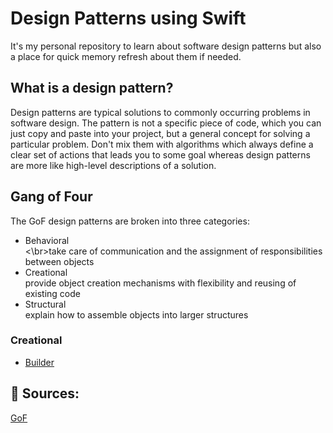 # Design Patterns using Swift

It's my personal repository to learn about software design patterns but also a place for quick memory refresh about them if needed.

## What is a design pattern?
Design patterns are typical solutions to commonly occurring problems in software design. The pattern is not a specific piece of code, which you can just copy and paste into your project, but a general concept for solving a particular problem. Don't mix them with algorithms which always define a clear set of actions that leads you to some goal whereas design patterns are more like high-level descriptions of a solution.

## Gang of Four
The GoF design patterns are broken into three categories:
* Behavioral\
<\br>take care of communication and the assignment of responsibilities between objects
* Creational\
provide object creation mechanisms with flexibility and reusing of existing code
* Structural\
explain how to assemble objects into larger structures

### Creational
* [Builder](https://github.com/polok/design-patterns-with-swift/blob/main/Gang-of-Four/Creational/Builder/Builder.md)


## 📑 Sources:
[GoF](https://en.wikipedia.org/wiki/Design_Patterns)
